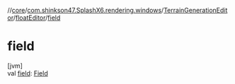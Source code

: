 //[core](../../../../index.md)/[com.shinkson47.SplashX6.rendering.windows](../../index.md)/[TerrainGenerationEditor](../index.md)/[floatEditor](index.md)/[field](field.md)

# field

[jvm]\
val [field](field.md): [Field](https://docs.oracle.com/javase/8/docs/api/java/lang/reflect/Field.html)
